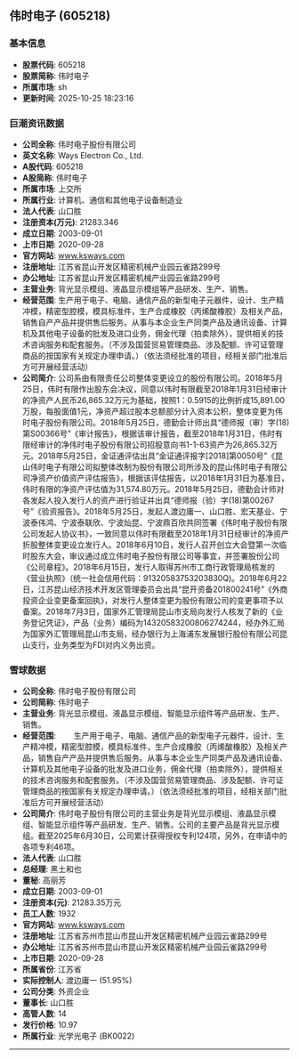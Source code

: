 ## 伟时电子 (605218)

### 基本信息

- **股票代码**: 605218
- **股票简称**: 伟时电子
- **所属市场**: sh
- **更新时间**: 2025-10-25 18:23:16

### 巨潮资讯数据

- **公司全称**: 伟时电子股份有限公司
- **英文名称**: Ways Electron Co., Ltd.
- **A股代码**: 605218
- **A股简称**: 伟时电子
- **所属市场**: 上交所
- **所属行业**: 计算机、通信和其他电子设备制造业
- **法人代表**: 山口胜
- **注册资本(万元)**: 21283.346
- **成立日期**: 2003-09-01
- **上市日期**: 2020-09-28
- **官方网站**: www.ksways.com
- **注册地址**: 江苏省昆山开发区精密机械产业园云雀路299号
- **办公地址**: 江苏省昆山开发区精密机械产业园云雀路299号
- **主营业务**: 背光显示模组、液晶显示模组等产品研发、生产、销售。
- **经营范围**: 生产用于电子、电脑、通信产品的新型电子元器件，设计、生产精冲模，精密型腔模，模具标准件，生产合成橡胶（丙烯酸橡胶）及相关产品，销售自产产品并提供售后服务。从事与本企业生产同类产品及通讯设备、计算机及其他电子设备的批发及进口业务，佣金代理（拍卖除外），提供相关的技术咨询服务和配套服务。（不涉及国营贸易管理商品、涉及配额、许可证管理商品的按国家有关规定办理申请。）（依法须经批准的项目，经相关部门批准后方可开展经营活动）
- **公司简介**: 公司系由有限责任公司整体变更设立的股份有限公司。2018年5月25日，伟时有限作出股东会决议，同意以伟时有限截至2018年1月31日经审计的净资产人民币26,865.32万元为基础，按照1：0.5915的比例折成15,891.00万股，每股面值1元，净资产超过股本总额部分计入资本公积，整体变更为伟时电子股份有限公司。2018年5月25日，德勤会计师出具“德师报（审）字(18)第S00366号”《审计报告》，根据该审计报告，截至2018年1月31日，伟时有限经审计的净伟时电子股份有限公司招股意向书1-1-63资产为26,865.32万元。2018年5月25日，金证通评估出具“金证通评报字[2018]第0050号”《昆山伟时电子有限公司拟整体改制为股份有限公司所涉及的昆山伟时电子有限公司净资产价值资产评估报告》，根据该评估报告，以2018年1月31日为基准日，伟时有限的净资产评估值为31,574.80万元。2018年5月25日，德勤会计师对各发起人投入发行人的资产进行验证并出具“德师报（验）字(18)第00267号”《验资报告》。2018年5月25日，发起人渡边庸一、山口胜、宏天基业、宁波泰伟鸿、宁波泰联欣、宁波灿昆、宁波鼎百欣共同签署《伟时电子股份有限公司发起人协议书》，一致同意以伟时有限截至2018年1月31日经审计的净资产折股整体变更设立发行人。2018年6月10日，发行人召开创立大会暨第一次临时股东大会，审议通过成立伟时电子股份有限公司等事宜，并签署股份公司《公司章程》。2018年6月15日，发行人取得苏州市工商行政管理局核发的《营业执照》（统一社会信用代码：91320583753203830Q)。2018年6月22日，江苏昆山经济技术开发区管理委员会出具“昆开资备201800241号”《外商投资企业变更备案回执》，对发行人整体变更为股份有限公司的变更事项予以备案。2018年7月3日，国家外汇管理局昆山市支局向发行人核发了新的《业务登记凭证》，产品（业务）编码为14320583200806274244，经办外汇局为国家外汇管理局昆山市支局，经办银行为上海浦东发展银行股份有限公司昆山支行，业务类型为FDI对内义务出资。

### 雪球数据

- **公司全称**: 伟时电子股份有限公司
- **公司简称**: 伟时电子
- **主营业务**: 背光显示模组、液晶显示模组、智能显示组件等产品研发、生产、销售。
- **经营范围**: 　　生产用于电子、电脑、通信产品的新型电子元器件，设计、生产精冲模，精密型腔模，模具标准件，生产合成橡胶（丙烯酸橡胶）及相关产品，销售自产产品并提供售后服务。从事与本企业生产同类产品及通讯设备、计算机及其他电子设备的批发及进口业务，佣金代理（拍卖除外），提供相关的技术咨询服务和配套服务。（不涉及国营贸易管理商品、涉及配额、许可证管理商品的按国家有关规定办理申请。）（依法须经批准的项目，经相关部门批准后方可开展经营活动）
- **公司简介**: 伟时电子股份有限公司的主营业务是背光显示模组、液晶显示模组、智能显示组件等产品研发、生产、销售。公司的主要产品是背光显示模组。截至2025年6月30日，公司累计获得授权专利124项，另外，在申请中的各项专利46项。
- **法人代表**: 山口胜
- **总经理**: 黑土和也
- **董秘**: 高丽芳
- **成立日期**: 2003-09-01
- **注册资本(元)**: 21283.35万元
- **员工人数**: 1932
- **官方网站**: www.ksways.com
- **注册地址**: 江苏省苏州市昆山市昆山开发区精密机械产业园云雀路299号
- **办公地址**: 江苏省苏州市昆山市昆山开发区精密机械产业园云雀路299号
- **上市日期**: 2020-09-28
- **所属省份**: 江苏省
- **实际控制人**: 渡边庸一 (51.95%)
- **公司分类**: 外资企业
- **董事长**: 山口胜
- **高管人数**: 14
- **发行价格**: 10.97
- **所属行业**: 光学光电子 (BK0022)

---